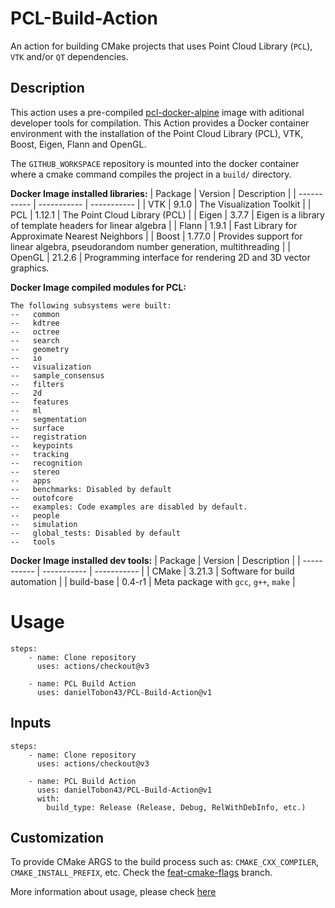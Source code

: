 # PCL-Build-Action
An action for building CMake projects that uses Point Cloud Library (`PCL`), `VTK` and/or `QT` dependencies. 

## Description
This action uses a pre-compiled [pcl-docker-alpine](https://hub.docker.com/r/danieltobon43/pcl-docker) image with aditional developer tools for compilation. This Action provides a Docker container environment with the installation of the Point Cloud Library (PCL), VTK, Boost, Eigen, Flann and OpenGL.

The `GITHUB_WORKSPACE` repository is mounted into the docker container where a cmake command compiles the project in a `build/` directory.

**Docker Image installed libraries:**
|     Package      |   Version      |  Description       |
|     -----------       |   -----------      |       -----------     |
|        VTK           |    9.1.0      |  The Visualization Toolkit   |
|        PCL           |     1.12.1     |    The Point Cloud Library (PCL)  |
|        Eigen        |     3.7.7      |  Eigen is a library of template headers for linear algebra  |
|        Flann        |     1.9.1    |      Fast Library for Approximate Nearest Neighbors  |
|       Boost         |    1.77.0   | Provides support for linear algebra, pseudorandom number generation, multithreading  |
|       OpenGL   |   21.2.6   | Programming interface for rendering 2D and 3D vector graphics.  

**Docker Image compiled modules for PCL:**
```
The following subsystems were built:
--   common
--   kdtree
--   octree
--   search
--   geometry
--   io
--   visualization
--   sample_consensus
--   filters
--   2d
--   features
--   ml
--   segmentation
--   surface
--   registration
--   keypoints
--   tracking
--   recognition
--   stereo
--   apps
--   benchmarks: Disabled by default
--   outofcore
--   examples: Code examples are disabled by default.
--   people
--   simulation
--   global_tests: Disabled by default
--   tools
```

**Docker Image installed dev tools:**
|     Package      |   Version        |         Description                        |
|     -----------  |   -----------    |          -----------                       |
|   CMake          |    3.21.3        |  Software for build automation             |
|    build-base    |     0.4-r1       |    Meta package with `gcc`, `g++`, `make`  |

 

# Usage
```
steps:
    - name: Clone repository
      uses: actions/checkout@v3
      
    - name: PCL Build Action
      uses: danielTobon43/PCL-Build-Action@v1
```

## Inputs
```
steps:
    - name: Clone repository
      uses: actions/checkout@v3
      
    - name: PCL Build Action
      uses: danielTobon43/PCL-Build-Action@v1
      with:
        build_type: Release (Release, Debug, RelWithDebInfo, etc.)
```

## Customization
To provide CMake ARGS to the build process such as: `CMAKE_CXX_COMPILER`, `CMAKE_INSTALL_PREFIX`, etc. Check the [feat-cmake-flags](https://github.com/danielTobon43/PCL-Build-Action/tree/feat-cmake-flags) branch.

More information about usage, please check [here](https://github.com/danielTobon43/PCL-Build-Action/blob/feat-cmake-flags/README_cmakeflags.md)
